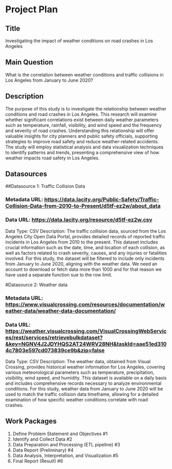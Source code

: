# Project Plan

## Title

<!-- Give your project a short title. -->

Investigating the impact of weather conditions on road crashes in Los Angeles

## Main Question

<!-- Think about one main question you want to answer based on the data. -->

What is the correlation between weather conditions and traffic collisions in Los Angeles from January to June 2020?

## Description

<!-- Describe your data science project in max. 200 words. Consider writing about why and how you attempt it. -->

The purpose of this study is to investigate the relationship between weather conditions and road crashes in Los Angeles. This research will examine whether significant correlations exist between daily weather parameters such as temperature, rainfall, visibility, and wind speed and the frequency and severity of road crashes. Understanding this relationship will offer valuable insights for city planners and public safety officials, supporting strategies to improve road safety and reduce weather-related accidents. The study will employ statistical analysis and data visualization techniques to identify patterns and trends, presenting a comprehensive view of how weather impacts road safety in Los Angeles.

## Datasources

<!-- Describe each data source you plan to use in a section. Use the prefix "DatasourceX" where X is the id of the data source. -->

##Datasource 1: Traffic Collision Data

### Metadata URL: https://data.lacity.org/Public-Safety/Traffic-Collision-Data-from-2010-to-Present/d5tf-ez2w/about_data

### Data URL: https://data.lacity.org/resource/d5tf-ez2w.csv

Data Type: CSV
Description: The traffic collision data, sourced from the Los Angeles City Open Data Portal, provides detailed records of reported traffic incidents in Los Angeles from 2010 to the present. This dataset includes crucial information such as the date, time, and location of each collision, as well as factors related to crash severity, causes, and any injuries or fatalities involved. For this study, the dataset will be filtered to include only incidents from January to June 2020, aligning with the weather data. We need an account to download or fetch data more than 1000 and for that reason we have used a separate function sue to the row limit.

#Datasource 2: Weather data

### Metadata URL: https://www.visualcrossing.com/resources/documentation/weather-data/weather-data-documentation/

### Data URL: https://weather.visualcrossing.com/VisualCrossingWebServices/rest/services/retrievebulkdataset?&key=NGNV4J2JDYHQS2AT24WRV28NH&taskId=aae51ed3104c7803e597cd073839ce9b&zip=false

Data Type: CSV
Description: The weather data, obtained from Visual Crossing, provides historical weather information for Los Angeles, covering various meteorological parameters such as temperature, precipitation, visibility, wind speed, and humidity. This dataset is available on a daily basis and includes comprehensive records necessary to analyze environmental conditions. For this study, weather data from January to June 2020 will be used to match the traffic collision data timeframe, allowing for a detailed examination of how specific weather conditions correlate with road crashes.

## Work Packages

<!-- List of work packages ordered sequentially, each pointing to an issue with more details. -->

1. Define Problem Statement and Objectives #1
2. Identify and Collect Data #2
3. Data Preparation and Processing (ETL pipeline) #3
4. Data Report (Preliminary) #4
5. Data Analysis, Interpretation, and Visualization #5
6. Final Report (Result) #6
